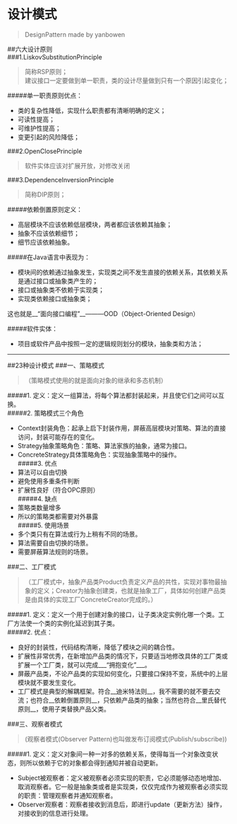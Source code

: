 # 设计模式
>DesignPattern made by yanbowen

##六大设计原则  
###1.LiskovSubstitutionPrinciple  
>简称RSP原则；  
>建议接口一定要做到单一职责，类的设计尽量做到只有一个原因引起变化；  

#####单一职责原则优点：  
* 类的复杂性降低，实现什么职责都有清晰明确的定义；
* 可读性提高；
* 可维护性提高；
* 变更引起的风险降低；  

###2.OpenClosePrinciple  
>软件实体应该对扩展开放，对修改关闭  
  
###3.DependenceInversionPrinciple  
>简称DIP原则；  
  
#####依赖倒置原则定义：
* 高层模块不应该依赖低层模块，两者都应该依赖其抽象；
* 抽象不应该依赖细节；
* 细节应该依赖抽象。  
  
#####在Java语言中表现为：
* 模块间的依赖通过抽象发生，实现类之间不发生直接的依赖关系，其依赖关系是通过接口或抽象类产生的；
* 接口或抽象类不依赖于实现类；
* 实现类依赖接口或抽象类；  

这也就是__“面向接口编程”__———OOD（Object-Oriented Design）  

#####软件实体：
* 项目或软件产品中按照一定的逻辑规则划分的模块，抽象类和方法；

- - -
##23种设计模式
###一、策略模式
>（策略模式使用的就是面向对象的继承和多态机制）  
  
#####1. 定义：定义一组算法，将每个算法都封装起来，并且使它们之间可以互换。  
#####2. 策略模式三个角色   
* Context封装角色：起承上启下封装作用，屏蔽高层模块对策略、算法的直接访问，封装可能存在的变化。
* Strategy抽象策略角色：策略、算法家族的抽象，通常为接口。  
* ConcreteStrategy具体策略角色：实现抽象策略中的操作。   
#####3. 优点   
* 算法可以自由切换
* 避免使用多重条件判断
* 扩展性良好（符合OPC原则）  
#####4. 缺点   
* 策略类数量增多  
* 所以的策略类都需要对外暴露  
#####5. 使用场景  
* 多个类只有在算法或行为上稍有不同的场景。  
* 算法需要自由切换的场景。
* 需要屏蔽算法规则的场景。  
  
###二、工厂模式
>（工厂模式中，抽象产品类Product负责定义产品的共性，实现对事物最抽象的定义；Creator为抽象创建类，也就是抽象工厂，具体如何创建产品类是由具体的实现工厂ConcreteCreator完成的。）  
  
#####1. 定义：定义一个用于创建对象的接口，让子类决定实例化哪一个类。工厂方法使一个类的实例化延迟到其子类。  
#####2. 优点：  
* 良好的封装性，代码结构清晰，降低了模块之间的耦合性。
* 扩展性非常优秀，在新增加产品类的情况下，只要适当地修改具体的工厂类或扩展一个工厂类，就可以完成___“拥抱变化”___。  
* 屏蔽产品类，不论产品类的实现如何变化，只要接口保持不变，系统中的上层模块就不要发生变化。
* 工厂模式是典型的解耦框架。符合__迪米特法则__，我不需要的就不要去交流；也符合__依赖倒置原则__，只依赖产品类的抽象；当然也符合__里氏替代原则__，使用子类替换产品父类。  
  
###三、观察者模式
>(观察者模式(Observer Pattern)也叫做发布订阅模式(Publish/subscribe))  
  
#####1. 定义：定义对象间一种一对多的依赖关系，使得每当一个对象改变状态，则所以依赖于它的对象都会得到通知并被自动更新。
* Subject被观察者：定义被观察者必须实现的职责，它必须能够动态地增加、取消观察者。它一般是抽象类或者是实现类，仅仅完成作为被观察者必须实现的职责：管理观察者并通知观察者。
* Observer观察者：观察者接收到消息后，即进行update（更新方法）操作，对接收到的信息进行处理。